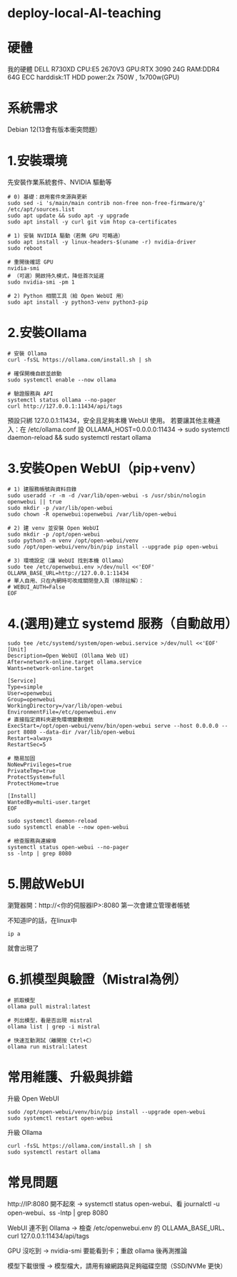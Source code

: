 # deploy-local-AI-teaching

# 硬體
我的硬體
DELL R730XD
CPU:E5 2670V3
GPU:RTX 3090 24G
RAM:DDR4 64G ECC
harddisk:1T HDD
power:2x 750W , 1x700w(GPU)

# 系統需求
Debian 12(13會有版本衝突問題）

# 1.安裝環境
先安裝作業系統套件、NVIDIA 驅動等
```
# 0) 基礎：啟用套件來源與更新
sudo sed -i 's/main/main contrib non-free non-free-firmware/g' /etc/apt/sources.list
sudo apt update && sudo apt -y upgrade
sudo apt install -y curl git vim htop ca-certificates

# 1) 安裝 NVIDIA 驅動（若無 GPU 可略過）
sudo apt install -y linux-headers-$(uname -r) nvidia-driver
sudo reboot

# 重開後確認 GPU
nvidia-smi
# （可選）開啟持久模式，降低首次延遲
sudo nvidia-smi -pm 1

# 2) Python 相關工具（給 Open WebUI 用）
sudo apt install -y python3-venv python3-pip

```

# 2.安裝Ollama
```
# 安裝 Ollama
curl -fsSL https://ollama.com/install.sh | sh

# 確保開機自啟並啟動
sudo systemctl enable --now ollama

# 驗證服務與 API
systemctl status ollama --no-pager
curl http://127.0.0.1:11434/api/tags
```
預設只綁 127.0.0.1:11434，安全且足夠本機 WebUI 使用。
若要讓其他主機連入：在 /etc/ollama.conf 設 OLLAMA_HOST=0.0.0.0:11434 → sudo systemctl daemon-reload && sudo systemctl restart ollama

# 3.安裝Open WebUI（pip+venv）
```
# 1) 建服務帳號與資料目錄
sudo useradd -r -m -d /var/lib/open-webui -s /usr/sbin/nologin openwebui || true
sudo mkdir -p /var/lib/open-webui
sudo chown -R openwebui:openwebui /var/lib/open-webui

# 2) 建 venv 並安裝 Open WebUI
sudo mkdir -p /opt/open-webui
sudo python3 -m venv /opt/open-webui/venv
sudo /opt/open-webui/venv/bin/pip install --upgrade pip open-webui

# 3) 環境設定（讓 WebUI 找到本機 Ollama）
sudo tee /etc/openwebui.env >/dev/null <<'EOF'
OLLAMA_BASE_URL=http://127.0.0.1:11434
# 單人自用、只在內網時可改成關閉登入頁（移除註解）：
# WEBUI_AUTH=False
EOF
```

# 4.(選用)建立 systemd 服務（自動啟用）
```
sudo tee /etc/systemd/system/open-webui.service >/dev/null <<'EOF'
[Unit]
Description=Open WebUI (Ollama Web UI)
After=network-online.target ollama.service
Wants=network-online.target

[Service]
Type=simple
User=openwebui
Group=openwebui
WorkingDirectory=/var/lib/open-webui
EnvironmentFile=/etc/openwebui.env
# 直接指定資料夾避免環境變數相依
ExecStart=/opt/open-webui/venv/bin/open-webui serve --host 0.0.0.0 --port 8080 --data-dir /var/lib/open-webui
Restart=always
RestartSec=5

# 簡易加固
NoNewPrivileges=true
PrivateTmp=true
ProtectSystem=full
ProtectHome=true

[Install]
WantedBy=multi-user.target
EOF

sudo systemctl daemon-reload
sudo systemctl enable --now open-webui

# 檢查服務與連線埠
systemctl status open-webui --no-pager
ss -lntp | grep 8080
```

# 5.開啟WebUI
瀏覽器開：http://<你的伺服器IP>:8080
第一次會建立管理者帳號

不知道IP的話，在linux中
```
ip a
```
就會出現了

# 6.抓模型與驗證（Mistral為例）
```
# 抓取模型
ollama pull mistral:latest

# 列出模型，看是否出現 mistral
ollama list | grep -i mistral

# 快速互動測試（離開按 Ctrl+C）
ollama run mistral:latest
```

# 常用維護、升級與排錯
升級 Open WebUI
```
sudo /opt/open-webui/venv/bin/pip install --upgrade open-webui
sudo systemctl restart open-webui
```

升級 Ollama
```
curl -fsSL https://ollama.com/install.sh | sh
sudo systemctl restart ollama
```

# 常見問題
http://IP:8080 開不起來 → systemctl status open-webui、看 journalctl -u open-webui、ss -lntp | grep 8080

WebUI 連不到 Ollama → 檢查 /etc/openwebui.env 的 OLLAMA_BASE_URL、curl 127.0.0.1:11434/api/tags

GPU 沒吃到 → nvidia-smi 要能看到卡；重啟 ollama 後再測推論

模型下載很慢 → 模型檔大，請用有線網路與足夠磁碟空間（SSD/NVMe 更快）
